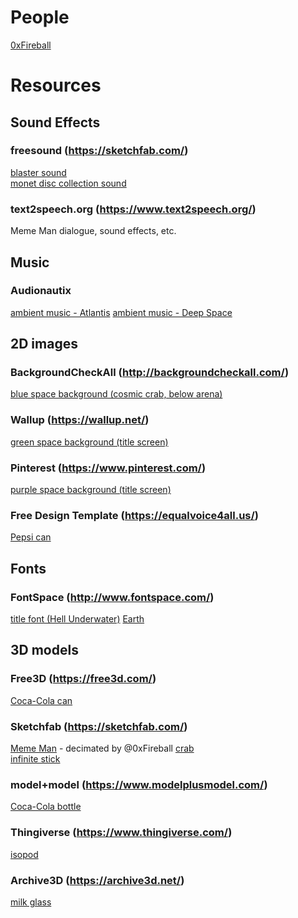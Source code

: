 # People

[0xFireball](https://github.com/0xFireball)

# Resources

## Sound Effects

### freesound (https://sketchfab.com/)

[blaster sound](https://freesound.org/people/tutarap/sounds/341956/)  
[monet disc collection sound](https://freesound.org/people/fins/sounds/146723/)

### text2speech.org (https://www.text2speech.org/)

Meme Man dialogue, sound effects, etc.

## Music

### Audionautix

[ambient music - Atlantis](http://audionautix.com/Music/Atlantis.mp3)
[ambient music - Deep Space](http://audionautix.com/Music/DeepSpace.mp3)

## 2D images

### BackgroundCheckAll (http://backgroundcheckall.com/)

[blue space background (cosmic crab, below arena)](http://backgroundcheckall.com/repeating-space-background-9/)

### Wallup (https://wallup.net/)

[green space background (title screen)](https://wallup.net/green-space-artwork-tylercreatesworlds-nebula/)

### Pinterest (https://www.pinterest.com/)

[purple space background (title screen)](https://www.pinterest.com/pin/330592428880149388/)

### Free Design Template (https://equalvoice4all.us/)

[Pepsi can](https://equalvoice4all.us/nutrition-labels-template/nutrition-labels-template-stylish-pepsi-can-nutrition-label/)

## Fonts

### FontSpace (http://www.fontspace.com/)

[title font (Hell Underwater)](http://www.fontspace.com/chequered-ink/hell-underwater)
[Earth](https://free3d.com/3d-model/realistic-earth-93942.html)

## 3D models

### Free3D (https://free3d.com/)

[Coca-Cola can](https://free3d.com/3d-model/lata-bonus-76367.html)

### Sketchfab (https://sketchfab.com/)

[Meme Man](https://sketchfab.com/models/3d1f49bc7e6e446fb0d97e98cd40e749) - decimated by @0xFireball
[crab](https://sketchfab.com/models/ba482cf822e84d11950924b79ea8ed5b)  
[infinite stick](https://sketchfab.com/models/ea5ad74839744adeb7126b6d324cfb45)

### model+model (https://www.modelplusmodel.com/)

[Coca-Cola bottle](https://www.modelplusmodel.com/accessories/food/935-coca-cola.html)

### Thingiverse (https://www.thingiverse.com/)

[isopod](https://www.thingiverse.com/thing:1810023)

### Archive3D (https://archive3d.net/)

[milk glass](https://archive3d.net/?a=download&id=20e8b13a)